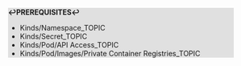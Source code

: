 <div style="margin:2em; background-color: #e0e0e0;">

<strong>↩PREREQUISITES↩</strong>

 * Kinds/Namespace_TOPIC
 * Kinds/Secret_TOPIC
 * Kinds/Pod/API Access_TOPIC
 * Kinds/Pod/Images/Private Container Registries_TOPIC

</div>

